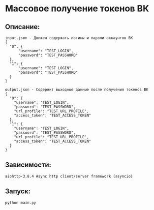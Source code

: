 # Массовое получение токенов ВК

## Описание:
    input.json - Должен содержать логины и пароли аккаунтов ВК
    {
      "0": {
          "username": "TEST_LOGIN",
          "password": "TEST_PASSWORD"
      },
      "1": {
          "username": "TEST_LOGIN",
          "password": "TEST_PASSWORD"
      }
    }

    output.json - Содержит выходные данные после получения токенов ВК
    {
      "0": {
        "username": "TEST_LOGIN",
        "password": "TEST_PASSWORD",
        "url_profile": "TEST_URL_PROFILE",
        "access_token": "TEST_ACCESS_TOKEN"
      },
      "1": {
        "username": "TEST_LOGIN",
        "password": "TEST_PASSWORD",
        "url_profile": "TEST_URL_PROFILE",
        "access_token": "TEST_ACCESS_TOKEN"
      }
    }

## Зависимости:
    aiohttp-3.8.4 Async http client/server framework (asyncio)

## Запуск:
    python main.py